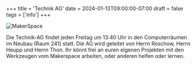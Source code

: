 +++
title = 'Technik AG'
date = 2024-01-13T09:00:00-07:00
draft = false
tags = ['info']
+++

![MakerSpace](/pcs.jpg)

Die Technik-AG findet jeden Freitag um 13:40 Uhr in den Computerräumen im Neubau (Raum 241) statt. Die AG wird geleitet von Herrn Roschow, Herrn Heupp und Herrn Thon. Ihr könnt frei an euren eigenen Projekten mit den Werkzeugen vom Makerspace arbeiten, oder anderen helfen oder lernen. 